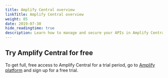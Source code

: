 ```yaml
---
title: Amplify Central overview
linkTitle: Amplify Central overview
weight: 05
date: 2019-07-30
hide_readingtime: true
description: Learn how to manage and secure your APIs in Amplify Central, how to integrate Amplify Central in your existing DevOps infrastructure, and how to take advantage of the mesh governance capability of Amplify Central to centrally manage APIs and microservices across multiple cloud and on-premise environments.
---
```


## Try Amplify Central for free

To get full, free access to Amplify Central for a trial period, go to [Amplify platform](https://platform.axway.com/) and sign up for a free trial.
